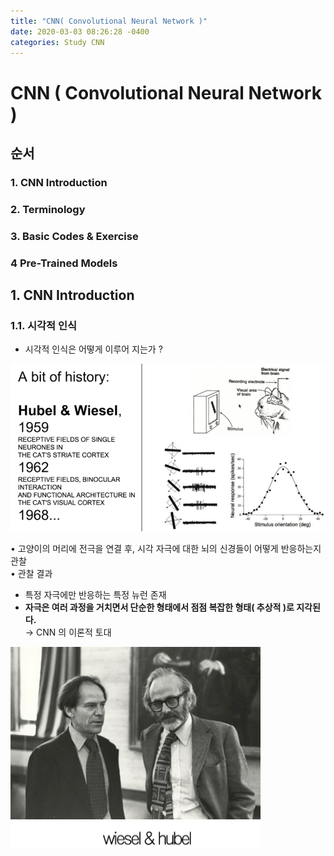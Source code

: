 ```yaml
---
title: "CNN( Convolutional Neural Network )"
date: 2020-03-03 08:26:28 -0400
categories: Study CNN
---
```

# CNN ( Convolutional Neural Network )

## 순서

### 1. CNN Introduction
### 2. Terminology
### 3. Basic Codes & Exercise
### 4 Pre-Trained Models

   

   

   

   


## 1. CNN Introduction

### 1.1. 시각적 인식
 * 시각적 인식은 어떻게 이루어 지는가 ?

![title](/assets/CNN_Doc_Img/pic_00.png#center)

•  고양이의 머리에 전극을 연결 후, 시각 자극에 대한 뇌의 신경들이 어떻게 반응하는지 관찰  
•  관찰 결과
  - 특정 자극에만 반응하는 특정 뉴런 존재
  - **자극은 여러 과정을 거치면서 단순한 형태에서 점점 복잡한 형태( 추상적 )로 지각된다.**  
      → CNN 의 이론적 토대

![title](/assets/CNN_Doc_Img/pic_01.png#center)
